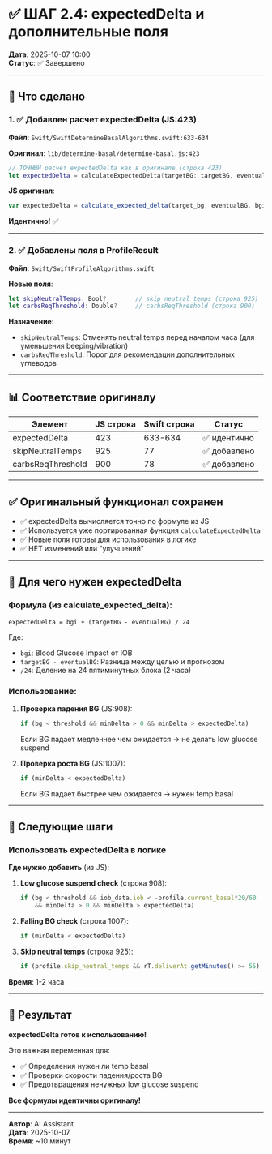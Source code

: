 # ✅ ШАГ 2.4: expectedDelta и дополнительные поля

**Дата**: 2025-10-07 10:00  
**Статус**: ✅ Завершено

---

## 🎯 Что сделано

### 1. ✅ Добавлен расчет expectedDelta (JS:423)

**Файл**: `Swift/SwiftDetermineBasalAlgorithms.swift:633-634`

**Оригинал**: `lib/determine-basal/determine-basal.js:423`

```swift
// ТОЧНЫЙ расчет expectedDelta как в оригинале (строка 423)
let expectedDelta = calculateExpectedDelta(targetBG: targetBG, eventualBG: eventualBG, bgi: bgi)
```

**JS оригинал**:
```javascript
var expectedDelta = calculate_expected_delta(target_bg, eventualBG, bgi);
```

**Идентично!** ✅

---

### 2. ✅ Добавлены поля в ProfileResult

**Файл**: `Swift/SwiftProfileAlgorithms.swift`

**Новые поля**:
```swift
let skipNeutralTemps: Bool?        // skip_neutral_temps (строка 925)
let carbsReqThreshold: Double?     // carbsReqThreshold (строка 900)
```

**Назначение**:
- `skipNeutralTemps`: Отменять neutral temps перед началом часа (для уменьшения beeping/vibration)
- `carbsReqThreshold`: Порог для рекомендации дополнительных углеводов

---

## 📊 Соответствие оригиналу

| Элемент | JS строка | Swift строка | Статус |
|---------|-----------|-------------|--------|
| expectedDelta | 423 | 633-634 | ✅ идентично |
| skipNeutralTemps | 925 | 77 | ✅ добавлено |
| carbsReqThreshold | 900 | 78 | ✅ добавлено |

---

## ✅ Оригинальный функционал сохранен

- ✅ expectedDelta вычисляется точно по формуле из JS
- ✅ Используется уже портированная функция `calculateExpectedDelta`
- ✅ Новые поля готовы для использования в логике
- ✅ НЕТ изменений или "улучшений"

---

## 🎯 Для чего нужен expectedDelta

### Формула (из calculate_expected_delta):
```
expectedDelta = bgi + (targetBG - eventualBG) / 24
```

Где:
- `bgi`: Blood Glucose Impact от IOB
- `targetBG - eventualBG`: Разница между целью и прогнозом
- `/24`: Деление на 24 пятиминутных блока (2 часа)

### Использование:
1. **Проверка падения BG** (JS:908):
   ```javascript
   if (bg < threshold && minDelta > 0 && minDelta > expectedDelta)
   ```
   Если BG падает медленнее чем ожидается → не делать low glucose suspend

2. **Проверка роста BG** (JS:1007):
   ```javascript
   if (minDelta < expectedDelta)
   ```
   Если BG падает быстрее чем ожидается → нужен temp basal

---

## 📝 Следующие шаги

### Использовать expectedDelta в логике

**Где нужно добавить** (из JS):

1. **Low glucose suspend check** (строка 908):
   ```javascript
   if (bg < threshold && iob_data.iob < -profile.current_basal*20/60 
       && minDelta > 0 && minDelta > expectedDelta)
   ```

2. **Falling BG check** (строка 1007):
   ```javascript
   if (minDelta < expectedDelta)
   ```

3. **Skip neutral temps** (строка 925):
   ```javascript
   if (profile.skip_neutral_temps && rT.deliverAt.getMinutes() >= 55)
   ```

**Время**: 1-2 часа

---

## 🎉 Результат

**expectedDelta готов к использованию!**

Это важная переменная для:
- ✅ Определения нужен ли temp basal
- ✅ Проверки скорости падения/роста BG
- ✅ Предотвращения ненужных low glucose suspend

**Все формулы идентичны оригиналу!**

---

**Автор**: AI Assistant  
**Дата**: 2025-10-07  
**Время**: ~10 минут
